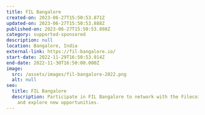 ```yaml
---
title: FIL Bangalore
created-on: 2023-06-27T15:50:53.871Z
updated-on: 2023-06-27T15:50:53.888Z
published-on: 2023-06-27T15:50:53.898Z
category: supported-sponsored
description: null
location: Bangalore, India
external-link: https://fil-bangalore.io/
start-date: 2022-11-29T16:50:53.914Z
end-date: 2022-11-30T16:50:00.000Z
image:
  src: /assets/images/fil-bangalore-2022.png
  alt: null
seo:
  title: FIL Bangalore
  description: Participate in FIL Bangalore to network with the Filecoin community
    and explore new opportunities.
---
```

